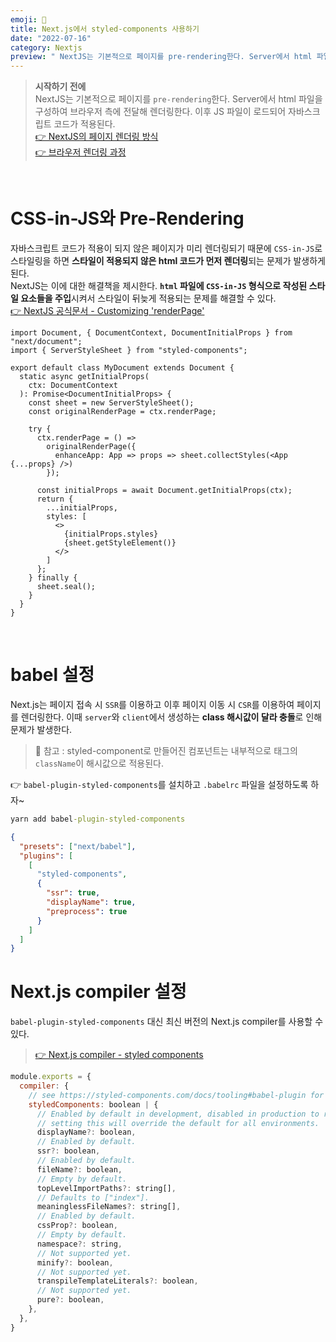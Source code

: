 ```yaml
---
emoji: 💄
title: Next.js에서 styled-components 사용하기
date: "2022-07-16"
category: Nextjs
preview: " NextJS는 기본적으로 페이지를 pre-rendering한다. Server에서 html 파일을 구성하여 브라우저 측에 전달해 렌더링한다. 이후 JS 파일이 로드되어 자바스크립트 코드가 적용된다.자바스크립트 코드가 적용이 되지 않은 페이지가 미리 렌더링되기 때문에 CSS-in-JS로 스타일링을 하면 스타일이 적용되지 않은 html 코드가 먼저 렌더링되는 문제가 발생하게 된다. NextJS는 이에 대한 해결책을 제시한다. html 파일에 CSS-in-JS 형식으로 작성된 스타일 요소들을 주입시켜서 스타일이 뒤늦게 적용되는 문제를 해결할 수 있다."
---
```


> **시작하기 전에**<br/>
> NextJS는 기본적으로 페이지를 `pre-rendering`한다. Server에서 html 파일을 구성하여 브라우저 측에 전달해 렌더링한다. 이후 JS 파일이 로드되어 자바스크립트 코드가 적용된다.<br/> [👉 NextJS의 페이지 렌더링 방식](https://www.eunnbi.dev/posts/next-pre-rendering)<br/>[👉 브라우저 렌더링 과정](https://www.eunnbi.dev/posts/web-browser#%EB%A0%8C%EB%8D%94%EB%A7%81-%EC%97%94%EC%A7%84)

<br/>

# CSS-in-JS와 Pre-Rendering

자바스크립트 코드가 적용이 되지 않은 페이지가 미리 렌더링되기 때문에 `CSS-in-JS`로 스타일링을 하면 **스타일이 적용되지 않은 html 코드가 먼저 렌더링**되는 문제가 발생하게 된다.<br/>
NextJS는 이에 대한 해결책을 제시한다. **`html` 파일에 `CSS-in-JS` 형식으로 작성된 스타일 요소들을 주입**시켜서 스타일이 뒤늦게 적용되는 문제를 해결할 수 있다.<br/>
[👉 NextJS 공식문서 - Customizing 'renderPage'](https://nextjs.org/docs/advanced-features/custom-document#customizing-renderpage)

```tsx
import Document, { DocumentContext, DocumentInitialProps } from "next/document";
import { ServerStyleSheet } from "styled-components";

export default class MyDocument extends Document {
  static async getInitialProps(
    ctx: DocumentContext
  ): Promise<DocumentInitialProps> {
    const sheet = new ServerStyleSheet();
    const originalRenderPage = ctx.renderPage;

    try {
      ctx.renderPage = () =>
        originalRenderPage({
          enhanceApp: App => props => sheet.collectStyles(<App {...props} />)
        });

      const initialProps = await Document.getInitialProps(ctx);
      return {
        ...initialProps,
        styles: [
          <>
            {initialProps.styles}
            {sheet.getStyleElement()}
          </>
        ]
      };
    } finally {
      sheet.seal();
    }
  }
}
```

<br/>

# babel 설정

Next.js는 페이지 접속 시 `SSR`를 이용하고 이후 페이지 이동 시 `CSR`를 이용하여 페이지를 렌더링한다. 이때 `server`와 `client`에서 생성하는 **class 해시값이 달라 충돌**로 인해 문제가 발생한다.

> 👀 참고 : styled-component로 만들어진 컴포넌트는 내부적으로 태그의 `className`이 해시값으로 적용된다.

👉 `babel-plugin-styled-components`를 설치하고 `.babelrc` 파일을 설정하도록 하자~

```cmd
yarn add babel-plugin-styled-components
```

```json
{
  "presets": ["next/babel"],
  "plugins": [
    [
      "styled-components",
      {
        "ssr": true,
        "displayName": true,
        "preprocess": true
      }
    ]
  ]
}
```

# Next.js compiler 설정

`babel-plugin-styled-components` 대신 최신 버전의 Next.js compiler를 사용할 수 있다.

> [👉 Next.js compiler - styled components](https://nextjs.org/docs/advanced-features/compiler#styled-components)

```js
module.exports = {
  compiler: {
    // see https://styled-components.com/docs/tooling#babel-plugin for more info on the options.
    styledComponents: boolean | {
      // Enabled by default in development, disabled in production to reduce file size,
      // setting this will override the default for all environments.
      displayName?: boolean,
      // Enabled by default.
      ssr?: boolean,
      // Enabled by default.
      fileName?: boolean,
      // Empty by default.
      topLevelImportPaths?: string[],
      // Defaults to ["index"].
      meaninglessFileNames?: string[],
      // Enabled by default.
      cssProp?: boolean,
      // Empty by default.
      namespace?: string,
      // Not supported yet.
      minify?: boolean,
      // Not supported yet.
      transpileTemplateLiterals?: boolean,
      // Not supported yet.
      pure?: boolean,
    },
  },
}
```
